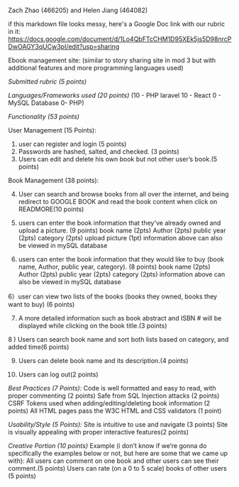 Zach Zhao (466205) and Helen Jiang (464082)

if this markdown file looks messy, here's a Google Doc link with our rubric in it:
https://docs.google.com/document/d/1Lo4QbFTcCHM1D95XEk5js5D98nrcPDwOAGY3qUCw3pI/edit?usp=sharing

Ebook management site:
(similar to story sharing site in mod 3 but with additional features and more programming languages used)

*Submitted rubric (5 points)*

*Languages/Frameworks used (20 points)*
(10 - PHP laravel
10 - React
0 - MySQL Database
0- PHP)

*Functionality (53 points)*

User Management (15 Points):
1) user can register and login (5 points)
2) Passwords are hashed, salted, and checked. (3 points) 
3) Users can edit and delete his own book but not other user’s book.(5 points)

Book Management (38 points):

4) User can search and browse books from all over the internet, and being redirect to GOOGLE BOOK and read the book content when click on READMORE(10 points)

5) users can enter the book information that they've already owned and upload a picture. (9 points)
book name (2pts)
Author (2pts)
public year (2pts)
category (2pts)
upload picture (1pt)
information above can also be viewed in mySQL database


6) users can enter the book information that they would like to buy (book name, Author, public year, category). (8 points)
book name (2pts)
Author (2pts)
public year (2pts)
category (2pts)
information above can also be viewed in mySQL database

6）user can view two lists of the books (books they owned, books they want to buy) (6 points)

7) A more detailed information such as book abstract and ISBN # will be displayed while clicking on the book title.(3 points)

8 ) Users can search book name and sort both lists based on category, and added time(6 points)

9) Users can delete book name and its description.(4 points) 

10) Users can log out(2 points)

*Best Practices (7 Points):*
Code is well formatted and easy to read, with proper commenting (2 points)
Safe from SQL Injection attacks (2 points)
CSRF Tokens used when adding/editing/deleting book information (2 points)
All HTML pages pass the W3C HTML and CSS validators (1 point)

*Usability/Style (5 Points):*
Site is intuitive to use and navigate (3 points)
Site is visually appealing with proper interactive features(2 points)

*Creative Portion (10 points)*
Example (i don’t know if we’re gonna do specifically the examples below or not, but here are some that we came up with): 
All users can comment on one book and other users can see their comment.(5 points)
Users can rate (on a 0 to 5 scale) books of other users (5 points)

